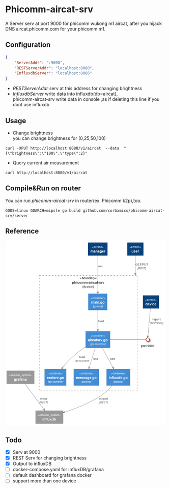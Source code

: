 # Phicomm-aircat-srv

A Server serv at port 9000 for phicomm wukong m1 aircat, after you hijack DNS aircat.phicomm.com for your phicomm m1.

## Configuration

```json
{
    "ServerAddr": ":9000",
    "RESTServerAddr": "localhost:8080",
    "InfluxdbServer": "localhost:8086"
}
```

* *RESTServerAddr* serv at this address for changing brightness
* *InfluxdbServer* write data into influxdb(db=aircat),  
  phicomm-aircat-srv write data in console ,as if deleting this line if you dont use influxdb

## Usage

* Change brightness  
you can change brightness for (0,25,50,100)

```shell
curl -XPUT http://localhost:8080/v1/aircat  --data  "{\"brightness\":\"100\",\"type\":2}"
```

* Query current air measurement

```shell
curl http://localhost:8080/v1/aircat
```

## Compile&Run on router

You can run *phicomm-aircat-srv* in router(ex. Phicomm k2p),too.

```shell
GOOS=linux GOARCH=mipsle go build github.com/corbamico/phicomm-aircat-srv/server
```

## Reference

![arch](docs/picture/programme.png)

## Todo

* [x] Serv at 9000
* [x] REST Serv for changing brightness
* [x] Output to influxDB
* [ ] docker-compose.yaml for influxDB/grafana
* [ ] default dashboard for grafana docker
* [ ] support more than one device
